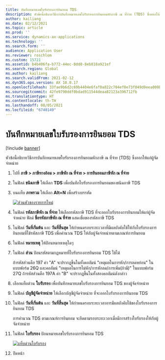 ```yaml
---
title: บันทึกหมายเลขใบรับรองการยินยอม TDS
description: หัวข้อนี้อธิบายวิธีการบันทึกหมายเลขใบรับรองการยินยอมหักภาษี ณ ที่จ่าย (TDS) ซึ่งออกให้แก่ผู้จัดจำหน่าย
author: kailiang
ms.date: 02/12/2021
ms.topic: article
ms.prod: ''
ms.service: dynamics-ax-applications
ms.technology: ''
ms.search.form: ''
audience: Application User
ms.reviewer: roschlom
ms.custom: 15721
ms.assetid: b4b406fa-b772-44ec-8dd8-8eb818a921ef
ms.search.region: Global
ms.author: kailiang
ms.search.validFrom: 2021-02-12
ms.dyn365.ops.version: AX 10.0.17
ms.openlocfilehash: 33fae9b6d2c69b4404e6faf0a822c704ef0e73f049d0eea000b27501009c74aa
ms.sourcegitcommit: 42fe9790ddf0bdad911544deaa82123a396712fb
ms.translationtype: HT
ms.contentlocale: th-TH
ms.lasthandoff: 08/05/2021
ms.locfileid: "6748149"
---
```

# <a name="record-tds-concession-certificate-numbers"></a>บันทึกหมายเลขใบรับรองการยินยอม TDS

[!include [banner](../includes/banner.md)]

หัวข้อนี้อธิบายวิธีการบันทึกหมายเลขใบรับรองการยินยอมหักภาษี ณ ที่จ่าย (TDS) ซึ่งออกให้แก่ผู้จัดจำหน่าย

1. ไปที่ **ภาษี \> ภาษีทางอ้อม \> ภาษีหัก ณ ที่จ่าย \> การยินยอมภาษีหัก ณ ที่จ่าย**
2. ในฟิลด์ **ชนิดภาษี** ให้เลือก **TDS** เพื่อบันทึกใบรับรองการยินยอมของชนิดภาษี TDS
3. บนแท็บ **ภาพรวม** ให้เลือก **Alt+N** เพื่อสร้างบรรทัด

    [![ส่วนหัวของรายการใหม่](./media/apac-ind-TDS-34.png)](./media/apac-ind-TDS-34.png)

4. ในฟิลด์ **รหัสภาษีหัก ณ ที่จ่าย** ให้เลือกรหัสภาษี TDS ที่จะออกใบรับรองการยินยอมให้แก่ผู้จัดจำหน่าย ฟิลด์ **ชื่อรหัสภาษีหัก ณ ที่จ่าย** แสดงชื่อของรหัสภาษี TDS
5. ในฟิลด์ **วันที่เริ่มต้น** และ **วันที่สิ้นสุด** ให้กําหนดรอบระยะเวลาที่มีผลบังคับใช้ให้กับใบรับรองการยินยอมที่ใช้รหัสภาษี TDS เพื่อคํานวณ TDS ให้กับผู้จัดจำหน่ายตามเกณฑ์การยินยอม
6. ในฟิลด์ **หมายเหตุ** ให้ป้อนหมายเหตุใดๆ
7. ในฟิลด์ **ส่วน** ป้อนรหัสตามกฎหมายที่ใบรับรองการยินยอม TDS ใช้ได้

    ถ้ารหัสส่วนคือ 197 ค่า "A" จะปรากฏขึ้นในทั้งคอลัมน์ "เหตุผลในการหัก/การลดหย่อน" ในแบบฟอร์ม 26Q และคอลัมน์ "เหตุผลในการไม่หัก/การหักลด/การเพิ่ม(ถ้ามี)" ในแบบฟอร์ม 27Q ถ้ารหัสส่วนคือ 197A ค่า "B" จะปรากฏขึ้นในทั้งสองคอลัมน์ดังกล่าว

8. เลือกแท็บต่วน **ใบรับรอง** เพื่อบันทึกหมายเลขใบรับรองการยินยอม TDS ของผู้จัดจำหน่าย
9. ในฟิลด์ **บัญชีผู้จัดจำหน่าย** ให้เลือกบัญชีผู้จัดจำหน่าย ที่จะออกใบรับรองการยินยอม TDS
10. ในฟิลด์ **วันที่เริ่มต้น** และ **วันที่สิ้นสุด** ให้กําหนดรอบระยะเวลาการมีผลบังคับใช้ของใบรับรองการยินยอม TDS

    การคํานวณ TDS ตามเกณฑ์การยินยอม จะยึดตามรอบระยะเวลาเมื่อมีการสร้างใบรับรองให้กับผู้จัดจำหน่าย

11. ในฟิลด์ **ใบรับรอง** ป้อนหมายเลขใบรับรองการยินยอม TDS

    [![แท็บด่วนใบรับรอง](./media/apac-ind-TDS-33.png)](./media/apac-ind-TDS-33.png)

12. ปิดหน้า
